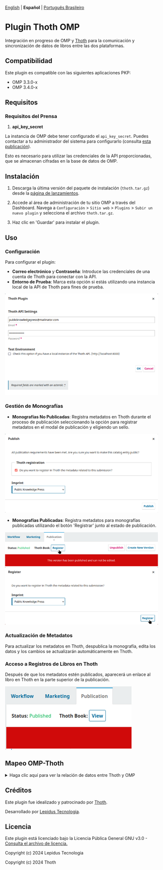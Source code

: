 [English](/README.md) | **Español** | [Português Brasileiro](/docs/README-pt_BR.md)

# Plugin Thoth OMP

Integración en progreso de OMP y [Thoth](https://thoth.pub/) para la comunicación y sincronización de datos de libros entre las dos plataformas.

## Compatibilidad

Este plugin es compatible con las siguientes aplicaciones PKP:

- OMP 3.3.0-x
- OMP 3.4.0-x

## Requisitos

### Requisitos del Prensa

1. **api_key_secret**

La instancia de OMP debe tener configurado el `api_key_secret`. Puedes contactar a tu administrador del sistema para configurarlo (consulta [esta publicación](https://forum.pkp.sfu.ca/t/how-to-generate-a-api-key-secret-code-in-ojs-3/72008)).

Esto es necesario para utilizar las credenciales de la API proporcionadas, que se almacenan cifradas en la base de datos de OMP.

## Instalación

1. Descarga la última versión del paquete de instalación (`thoth.tar.gz`) desde la [página de lanzamientos](https://github.com/thoth-pub/thoth-omp-plugin/releases).

2. Accede al área de administración de tu sitio OMP a través del Dashboard. Navega a `Configuración` > `Sitio web` > `Plugins` > `Subir un nuevo plugin` y selecciona el archivo `thoth.tar.gz`.

3. Haz clic en 'Guardar' para instalar el plugin.

## Uso

### Configuración

Para configurar el plugin:

- **Correo electrónico** y **Contraseña**: Introduce las credenciales de una cuenta de Thoth para conectar con la API.
- **Entorno de Prueba**: Marca esta opción si estás utilizando una instancia local de la API de Thoth para fines de prueba.

![settings](/images/settings.png)

### Gestión de Monografías

- **Monografías No Publicadas**: Registra metadatos en Thoth durante el proceso de publicación seleccionando la opción para registrar metadatos en el modal de publicación y eligiendo un sello.

![publish](/images/publish.png)

- **Monografías Publicadas**: Registra metadatos para monografías publicadas utilizando el botón 'Registrar' junto al estado de publicación.

![button](/images/button.png)
![register](/images/register.png)

### Actualización de Metadatos

Para actualizar los metadatos en Thoth, despublica la monografía, edita los datos y los cambios se actualizarán automáticamente en Thoth.

### Acceso a Registros de Libros en Thoth

Después de que los metadatos estén publicados, aparecerá un enlace al libro en Thoth en la parte superior de la publicación.

![link](/images/link.png)

## Mapeo OMP-Thoth

<details>
    <summary>Haga clic aquí para ver la relación de datos entre Thoth y OMP</summary>

| OMP               |                    |   | Thoth                  |                     |             |
| ----------------- | ------------------ | - | ---------------------- | ------------------- | ----------- |
| Submission        |                    |   | Work                   |                     |             |
|                   | WorkType           |   |                        | WorkType            |             |
| SubmissionUrl     |                    |   |                        | LandingPage         |             |
| Publication       |                    |   |                        |                     |             |
|                   | FullTitle          |   |                        | FullTitle           |             |
|                   | Title              |   |                        | Title               |             |
|                   | Subtitle           |   |                        | Subtitle            |             |
|                   | Abstract           |   |                        | Abstract            |             |
|                   | Version            |   |                        | Edition             |             |
|                   | DOI                |   |                        | DOI                 |             |
|                   | DatePublished      |   |                        | PublicationDate     |             |
|                   | License            |   |                        | License             |             |
|                   | CopyrightHolder    |   |                        | CopyrightHolder     |             |
|                   | CoverUrl           |   |                        | CoverImageUrl       |             |
| Author            |                    |   | Contribution           |                     |             |
|                   | UserGroupId        |   |                        | ContributionType    |             |
|                   | PrimaryContactId   |   |                        | MainContribution    |             |
|                   | Sequence           |   |                        | ContributionOrdinal |             |
|                   | GivenName          |   |                        | FirstName           |             |
|                   | LastName           |   |                        | FamilyName          |             |
|                   | FullName           |   |                        | FullName            |             |
|                   | Biography          |   |                        | Biography           |             |
|                   | Affiliation        |   | Affiliation            |                     |             |
| Chapter           |                    |   | Work(Type: Chapter)    |                     |             |
|                   | FullTitle          |   |                        | FullTitle           |             |
|                   | Title              |   |                        | Title               |             |
|                   | Subtitle           |   |                        | Subtitle            |             |
|                   | Abstract           |   |                        | Abstract            |             |
|                   | Pages              |   |                        | pageCount           |             |
|                   | DatePublished      |   |                        | PublicationDate     |             |
|                   | DOI                |   |                        | DOI                 |             |
| SubmissionLocale  |                    |   | Language               |                     |             |
| PublicationFormat |                    |   | Publication            |                     |             |
|                   | EntryKey           |   |                        | PublicationType     |             |
|                   | IdentificationCode |   |                        | ISBN                |             |
|                   |                    |   |                        | Location            |             |
|                   | RemoteUrl/FileUrl  |   |                        |                     | FullTextUrl |
| SubmissionUrl     |                    |   |                        |                     | LandingPage |
| Keyword           |                    |   | Subject(Type: Keyword) |                     |             |
| Citation          |                    |   | Reference              |                     |             |

</details>

## Créditos

Este plugin fue idealizado y patrocinado por [Thoth](https://thoth.pub/).

Desarrollado por [Lepidus Tecnologia](https://github.com/lepidus).

## Licencia

Este plugin está licenciado bajo la Licencia Pública General GNU v3.0 - [Consulta el archivo de licencia.](/LICENSE)

Copyright (c) 2024 Lepidus Tecnologia

Copyright (c) 2024 Thoth